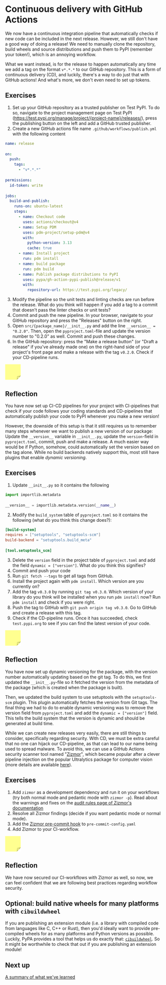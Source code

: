 # Continuous delivery with GitHub Actions

We now have a continuous integration pipeline that automatically checks if new code can be included in the next release.
However, we still don't have a good way of doing a release!
We need to manually clone the repository, build wheels and source distributions and push them to PyPI (remember your token!), which is an annoying workflow.

What we want instead, is for the release to happen automatically any time we add a tag on the format `v*.*.*` to our GitHub repository.
This is a form of continuous delivery (CD), and luckily, there's a way to do just that with GitHub actions!
And what's more, we don't even need to set up tokens.

## Exercises

1. Set up your GitHub repository as a trusted publisher on Test PyPI. To do so, navigate to the project management page on Test PyPI (https://test.pypi.org/manage/project/{project-name}/releases/), press the publishing button on the left and add a GitHub trusted publisher.
2. Create a new GitHub actions file name `.github/workflows/publish.yml` with the following content
```yaml
name: release

on:
  push:
    tags:
      - "v*.*.*"

permissions:
  id-token: write

jobs:
  build-and-publish:
    runs-on: ubuntu-latest
    steps:
      - name: Checkout code
        uses: actions/checkout@v4
      - name: Setup PDM
        uses: pdm-project/setup-pdm@v4
        with:
          python-version: 3.13
          cache: true
      - name: Install project
        run: pdm install
      - name: build package
        run: pdm build
      - name: Publish package distributions to PyPI
        uses: pypa/gh-action-pypi-publish@release/v1
        with:
          repository-url: https://test.pypi.org/legacy/
```
3. Modify the pipeline so the unit tests and linting checks are run before the release. What do you think will happen if you add a tag to a commit that doesn't pass the linter checks or unit tests?
4. Commit and push the new pipeline. In your browser, navigate to your GitHub repository and press the "Releases" button on the right.
5. Open `src/{package_name}/__init__.py` and add the line `__version__ = "0.2.0"`. Then, open the `pyproject.toml`-file and update the version number to "0.2.0" as well. Commit and push these changes. 
6. In the GitHub repository: press the "Make a release button" (or "Draft a release" if you've already made one) on the right-hand side of your project's front page and make a release with the tag `v0.2.0`. Check if your CD-pipeline runs.

<img src="../../../assets/post_it_yellow.svg" alt="Illustraiton of a pink post it note" width="50px" />

## Reflection

You have now set up CI-CD pipelines for your project with CI-pipelines that check if your code follows your coding standards and CD-pipelines that automatically publish your code to PyPI whenever you make a new version!

However, the downside of this setup is that it still requires us to remember many steps whenever we want to publish a new version of our package: Update the `__version__` variable in `__init__.py`, update the `version`-field in `pyproject.toml`, commit, push and make a release.
A much easier way would be if Python, somehow, could automatically set the version based on the tag alone.
While no build backends natively support this, most still have plugins that enable *dynamic versioning*.

## Exercises

1. Update `__init__.py` so it contains the following
```python
import importlib.metadata

__version__ = importlib.metadata.version(__name__)
```
2. Modify the `build_system` table of `pyproject.toml` so it contains the following (what do you think this change does?):
```toml
[build-system]
requires = ["setuptools", "setuptools-scm"]
build-backend = "setuptools.build_meta"

[tool.setuptools_scm]
```
3. Delete the `version` field in the project table of `pyproject.toml` and add the field `dynamic = ["version"]`. What do you think this signifies?
4. Commit and push your code
5. Run `git fetch --tags` to get all tags from GitHub.
6. Install the project again with `pdm install`. Which version are you currently on?
7. Add the tag `v0.3.0` by running `git tag v0.3.0`. Which version of your library do you think will be installed when you run `pdm install` now? Run `pdm install` and check if you were right.
8. Push the tag to GitHub with `git push origin tag v0.3.0`. Go to GitHub and create a release with this tag.
9. Check if the CD-pipeline runs. Once it has succeeded, check `test.pypi.org` to see if you can find the latest version of your code.

<img src="../../../assets/post_it_yellow.svg" alt="Illustraiton of a pink post it note" width="50px" />

## Reflection

You have now set up dynamic versioning for the package, with the version number automatically updating based on the git tag.
To do this, we first updated the `__init__.py`-file so it fetched the version from the metadata of the package (which is created when the package is built). 

Then, we updated the build system to use setuptools with the `setuptools-scm` plugin.
This plugin automatically fetches the version from Git tags.
The final thing we had to do to enable dynamic versioning was to remove the version field from `pyproject.toml` and add the `dynamic = ["version"]` field.
This tells the build system that the version is dynamic and should be generated at build time.

While we can create new releases very easily, there are still things to consider, specifically regarding security.
With CD, we must be extra careful that no one can hijack our CD-pipeline, as that can lead to our name being used to spread malware.
To avoid this, we can use a GitHub Actions security scanner tool named "[Zizmor](https://woodruffw.github.io/zizmor/)", which became popular after a clever pipeline injection on the popular Ultralytics package for computer vision (more details are available [here](https://blog.yossarian.net/2024/12/06/zizmor-ultralytics-injection)).

## Exercises
1. Add `zizmor` as a development dependency and run it on your workflows (try both normal mode and pedantic mode with `zizmor -p`). Read about the warnings and fixes on the [audit rules page of Zizmor's documentation](https://woodruffw.github.io/zizmor/audits/)
2. Resolve all Zizmor findings (decide if you want pedantic mode or normal mode).
3. Add the [Zizmor pre-commit hook](https://github.com/woodruffw/zizmor-pre-commit) to `pre-commit-config.yaml`
4. Add Zizmor to your CI-workflow.

<img src="../../../assets/post_it_yellow.svg" alt="Illustraiton of a pink post it note" width="50px" />

## Reflection

We have now secured our CI-workflows with Zizmor as well, so now, we can feel confident that we are following best practices regarding workflow security.

## Optional: build native wheels for many platforms with `cibuildwheel`

If you are publishing an extension module (i.e. a library with compiled code from languages like C, C++ or Rust), then you'd ideally want to provide pre-compiled wheels for as many platforms and Python versions as possible.
Luckily, PyPA provides a tool that helps us do exactly that: [`cibuildwheel`](https://github.com/pypa/cibuildwheel).
So it might be worthwhile to check that out if you are publishing an extension module!

## Next up
[A summary of what we've learned](./18-summary.md)
